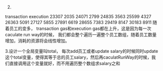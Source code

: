 2.
transaction execution 
23307       2035
24071       2799
24835       3563
25599       4327
26363       5091
27127       5855
27891       6619
28655       7383
29419       8147
30183       8911
随着员工的变多， transaction gas和execution gas都在上升，这是因为每一次caculate run way的时候， 我们都会整个遍历一遍整个员工数组，随着员工数量增加，消耗的资源将会线性增加。

3.设计一个全局变量叫total， 每次add员工或者update salary的时候同时update这个total变量，使得其等于总的员工salary，然后再caculatRunWay的时候，我们直接调用这个变量就好，而不用遍历整个数组求salary之和
